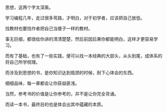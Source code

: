 思想，这两个字太深奥。

学习编程几年，走过很多弯路，才明白，对于初学者，应该把自己放低。

找教材也要找作者把自己当傻子一样的教材。

事无巨细，都很给你讲的清清楚楚，然后前因后果你都能明白，这样才更容易学习。

而有了基础，也有了一些实践，便可以找一本经典的大部头，从头到尾，成体系的将自己所学梳理。

而涉及到思想的书，是你知识达到瓶颈的时候，耐下心体会的东西。

细细品味，每一章都会让你获益匪浅。

当然，参考书的价值是让你参考的，并不是让你完全背诵。

而读一本书，最终目的也是体会出其中蕴藏的本质。

